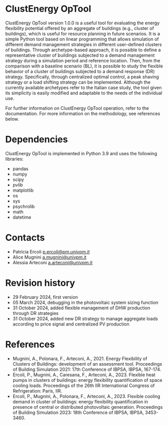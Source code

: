# ClustEnergy OpTool
ClustEnergy OpTool version 1.0.0 is a useful tool for evaluating the energy flexibility potential offered by an aggregate of buildings (e.g., cluster of buildings), which is useful for resource planning in future scenarios. 
It is a simple Python tool based on linear programming that allows simulation of different demand management strategies in different user-defined clusters of buildings. 
Through archetype-based approach, it is possible to define a representative cluster of buildings subjected to a demand management strategy during a simulation period and reference location. 
Then, from the comparison with a baseline scenario (BL), it is possible to study the flexible behavior of a cluster of buildings subjected to a demand response (DR) strategy. 
Specifically, through centralized optimal control, a peak shaving strategy or a load shifting strategy can be implemented. 
Although the currently available archetypes refer to the Italian case study, the tool given its simplicity is easily modified and adaptable to the needs of the individual use.  

For further information on ClustEnergy OpTool operation, refer to the documentation.
For more information on the methodology, see references below.

# Dependencies
ClustEnergy OpTool is implemented in Python 3.9 and uses the following libraries:
- pandas
- numpy
- scipy
- pvlib
- matplotlib
- os
- sys
- psychrolib
- math
- datetime

# Contacts
- Patricia Ercoli p.ercoli@pm.univpm.it
- Alice Mugnini a.mugnini@univpm.it
- Alessia Arteconi a.arteconi@univpm.it

# Revision history
- 29 February 2024, first version
- 05 March 2024, debugging in the photovoltaic system sizing function
- 31 October 2024, added flexible management of DHW production through DR strategies
- 31 October 2024, added new DR strategy to manage aggregate loads according to price signal and centralized PV production

# References
- Mugnini, A., Polonara, F., Arteconi, A., 2021. Energy Flexibility of Clusters of Buildings: development of an assessment tool. Proceedings of Building Simulation 2021: 17th Conference of IBPSA, IBPSA, 167-174.
- Ercoli, P., Mugnini, A., Caresana, F., Arteconi, A., 2023. Flexible heat pumps in clusters of buildings: energy flexibility quantification of space cooling loads. Proceedings of the 26th IIR International Congress of Refrigeration: Paris, IIR.
- Ercoli, P., Mugnini, A., Polonara, F., Arteconi, A., 2023. Flexible cooling demand in cluster of buildings: energy flexibility quantification in presence of central or distributed photovoltaic generation. Proceedings of Building Simulation 2023: 18th Conference of IBPSA, IBPSA, 3453-3460.

